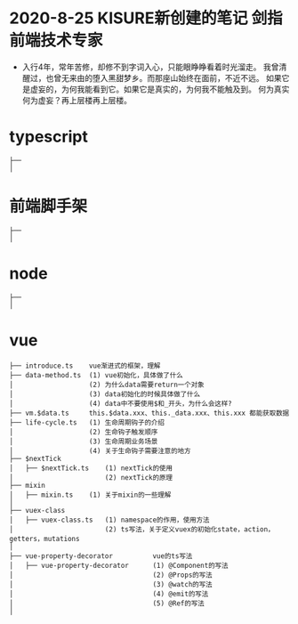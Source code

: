 # 2020-8-25 KISURE新创建的笔记 剑指前端技术专家
- 入行4年，常年苦修，却修不到字词入心，只能眼睁睁看着时光溜走。
我曾清醒过，也曾无来由的堕入黑甜梦乡。而那座山始终在面前，不近不远。
如果它是虚妄的，为何我能看到它。如果它是真实的，为何我不能触及到。
何为真实何为虚妄？再上层楼再上层楼。

# typescript
```
├──
│
```

# 前端脚手架
```
├── 
│
```

# node
```
├──
│
```

# vue
```
├── introduce.ts    vue渐进式的框架，理解
├── data-method.ts  (1) vue初始化，具体做了什么
│                   (2) 为什么data需要return一个对象
│                   (3) data初始化的时候具体做了什么    
│                   (4) data中不要使用$和_开头，为什么会这样?
├── vm.$data.ts     this.$data.xxx、this._data.xxx、this.xxx 都能获取数据
├── life-cycle.ts   (1) 生命周期钩子的介绍
│                   (2) 生命钩子触发顺序
│                   (3) 生命周期业务场景
│                   (4) 关于生命钩子需要注意的地方
├── $nextTick
│   ├── $nextTick.ts    (1) nextTick的使用
│                       (2) nextTick的原理
├── mixin           
│   ├── mixin.ts    (1) 关于mixin的一些理解
│
├── vuex-class
│   ├── vuex-class.ts   (1) namespace的作用，使用方法
│                       (2) ts写法，关于定义vuex的初始化state，action，getters，mutations
│
├── vue-property-decorator          vue的ts写法
│   ├── vue-property-decorator      (1) @Component的写法
│                                   (2) @Props的写法
│                                   (3) @watch的写法
│                                   (4) @emit的写法
│                                   (5) @Ref的写法
│
```
